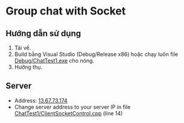 # Group chat with Socket

## Hướng dẫn sử dụng
1. Tải về.
2. Build bằng Visual Studio (Debug/Release x86) hoặc chạy luôn file [Debug/ChatTest1.exe](../blob/master/Debug/ChatTest1.exe) cho nóng.
3. Hưởng thụ.

## Server
- Address: [13.67.73.174](http://13.67.73.174)
- Change server address to your server IP in file [ChatTest1/ClientSocketControl.cpp](../blob/master/ChatTest1/ClientSocketControl.cpp) (line 14)